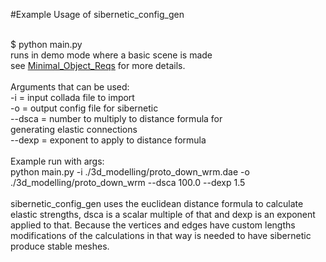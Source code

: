 #Example Usage of sibernetic_config_gen

<br>$ python main.py
<br>runs in demo mode where a basic scene is made
<br>see <a href='http://sibernetic-config-gen-docs.readthedocs.io/en/latest/Minimal_Object_Reqs/minimal_object_reqs/'>Minimal_Object_Reqs</a> for more details.
<br><br>Arguments that can be used:
<br>-i = input collada file to import
<br>-o = output config file for sibernetic
<br>--dsca = number to multiply to distance formula for
<br>generating elastic connections
<br>--dexp = exponent to apply to distance formula
<br>
<br>Example run with args:
<br>python main.py -i ./3d_modelling/proto_down_wrm.dae -o ./3d_modelling/proto_down_wrm --dsca 100.0 --dexp 1.5
<br>
<br>sibernetic_config_gen uses the euclidean distance formula to calculate elastic strengths,  dsca is a scalar multiple of that and dexp is an exponent applied to that.  Because the vertices and edges have custom lengths modifications of the calculations in that way is needed to have sibernetic produce stable meshes.
